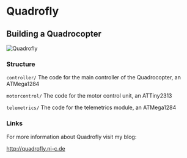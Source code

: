 # Quadrofly

## Building a Quadrocopter

![Quadrofly](http://quadrofly.ni-c.de/wp-content/uploads/2012/06/IMG_0027.jpg)

### Structure ###

<p><code>controller/</code> The code for the main controller of the Quadrocopter, an ATMega1284</p>
<p><code>motorcontrol/</code> The code for the motor control unit, an ATTiny2313</p>
<p><code>telemetrics/</code> The code for the telemetrics module, an ATMega1284

### Links ###

For more information about Quadrofly visit my blog:

http://quadrofly.ni-c.de